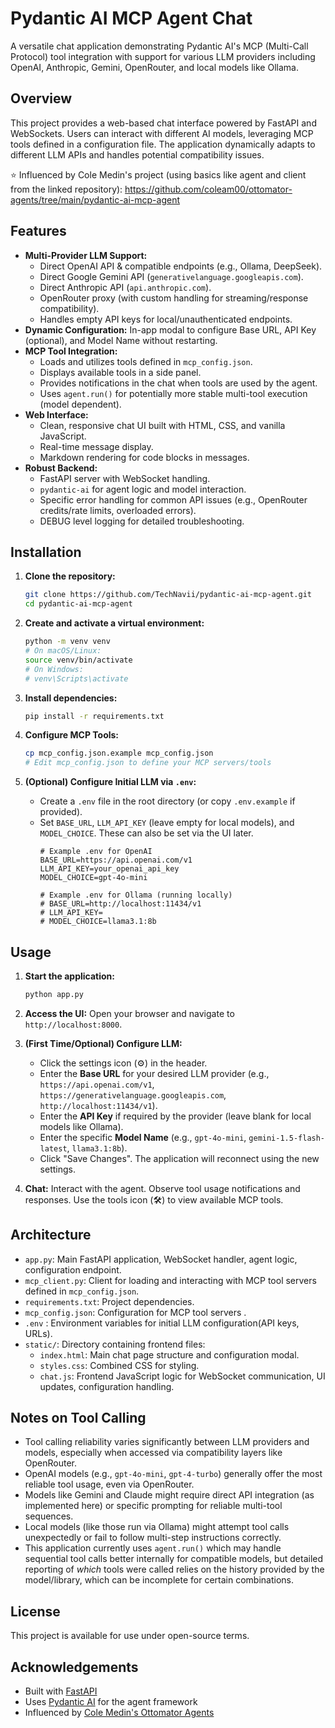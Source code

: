 # Pydantic AI MCP Agent Chat

A versatile chat application demonstrating Pydantic AI's MCP (Multi-Call Protocol) tool integration with support for various LLM providers including OpenAI, Anthropic, Gemini, OpenRouter, and local models like Ollama.

## Overview

This project provides a web-based chat interface powered by FastAPI and WebSockets. Users can interact with different AI models, leveraging MCP tools defined in a configuration file. The application dynamically adapts to different LLM APIs and handles potential compatibility issues.

⭐ Influenced by Cole Medin's project (using basics like agent and client from the linked repository):
https://github.com/coleam00/ottomator-agents/tree/main/pydantic-ai-mcp-agent

## Features

-   **Multi-Provider LLM Support:**    
    -   Direct OpenAI API & compatible endpoints (e.g., Ollama, DeepSeek).
    -   Direct Google Gemini API (`generativelanguage.googleapis.com`).
    -   Direct Anthropic API (`api.anthropic.com`).
    -   OpenRouter proxy (with custom handling for streaming/response compatibility).
    -   Handles empty API keys for local/unauthenticated endpoints.
-   **Dynamic Configuration:** In-app modal to configure Base URL, API Key (optional), and Model Name without restarting.
-   **MCP Tool Integration:**
    -   Loads and utilizes tools defined in `mcp_config.json`.
    -   Displays available tools in a side panel.
    -   Provides notifications in the chat when tools are used by the agent.
    -   Uses `agent.run()` for potentially more stable multi-tool execution (model dependent).
-   **Web Interface:**
    -   Clean, responsive chat UI built with HTML, CSS, and vanilla JavaScript.
    -   Real-time message display.
    -   Markdown rendering for code blocks in messages.
-   **Robust Backend:**
    -   FastAPI server with WebSocket handling.
    -   `pydantic-ai` for agent logic and model interaction.
    -   Specific error handling for common API issues (e.g., OpenRouter credits/rate limits, overloaded errors).
    -   DEBUG level logging for detailed troubleshooting.

## Installation

1.  **Clone the repository:**
    ```bash
    git clone https://github.com/TechNavii/pydantic-ai-mcp-agent.git
    cd pydantic-ai-mcp-agent
    ```

2.  **Create and activate a virtual environment:**
    ```bash
    python -m venv venv
    # On macOS/Linux:
    source venv/bin/activate
    # On Windows:
    # venv\Scripts\activate
    ```

3.  **Install dependencies:**
    ```bash
    pip install -r requirements.txt
    ```

4.  **Configure MCP Tools:**
    ```bash
    cp mcp_config.json.example mcp_config.json
    # Edit mcp_config.json to define your MCP servers/tools
    ```

5.  **(Optional) Configure Initial LLM via `.env`:**
    - Create a `.env` file in the root directory (or copy `.env.example` if provided).
    - Set `BASE_URL`, `LLM_API_KEY` (leave empty for local models), and `MODEL_CHOICE`. These can also be set via the UI later.
      ```dotenv
      # Example .env for OpenAI
      BASE_URL=https://api.openai.com/v1
      LLM_API_KEY=your_openai_api_key
      MODEL_CHOICE=gpt-4o-mini

      # Example .env for Ollama (running locally)
      # BASE_URL=http://localhost:11434/v1
      # LLM_API_KEY=
      # MODEL_CHOICE=llama3.1:8b
      ```

## Usage

1.  **Start the application:**
    ```bash
    python app.py
    ```

2.  **Access the UI:** Open your browser and navigate to `http://localhost:8000`.

3.  **(First Time/Optional) Configure LLM:**
    - Click the settings icon (⚙️) in the header.
    - Enter the **Base URL** for your desired LLM provider (e.g., `https://api.openai.com/v1`, `https://generativelanguage.googleapis.com`, `http://localhost:11434/v1`).
    - Enter the **API Key** if required by the provider (leave blank for local models like Ollama).
    - Enter the specific **Model Name** (e.g., `gpt-4o-mini`, `gemini-1.5-flash-latest`, `llama3.1:8b`).
    - Click "Save Changes". The application will reconnect using the new settings.

4.  **Chat:** Interact with the agent. Observe tool usage notifications and responses. Use the tools icon (🛠️) to view available MCP tools.

## Architecture

-   `app.py`: Main FastAPI application, WebSocket handler, agent logic, configuration endpoint.
-   `mcp_client.py`: Client for loading and interacting with MCP tool servers defined in `mcp_config.json`.
-   `requirements.txt`: Project dependencies.
-   `mcp_config.json`: Configuration for MCP tool servers .
-   `.env` : Environment variables for initial LLM configuration(API keys, URLs).
-   `static/`: Directory containing frontend files:
    -   `index.html`: Main chat page structure and configuration modal.
    -   `styles.css`: Combined CSS for styling.
    -   `chat.js`: Frontend JavaScript logic for WebSocket communication, UI updates, configuration handling.

## Notes on Tool Calling

-   Tool calling reliability varies significantly between LLM providers and models, especially when accessed via compatibility layers like OpenRouter.
-   OpenAI models (e.g., `gpt-4o-mini`, `gpt-4-turbo`) generally offer the most reliable tool usage, even via OpenRouter.
-   Models like Gemini and Claude might require direct API integration (as implemented here) or specific prompting for reliable multi-tool sequences.
-   Local models (like those run via Ollama) might attempt tool calls unexpectedly or fail to follow multi-step instructions correctly.
-   This application currently uses `agent.run()` which may handle sequential tool calls better internally for compatible models, but detailed reporting of *which* tools were called relies on the history provided by the model/library, which can be incomplete for certain combinations.

## License

This project is available for use under open-source terms.

## Acknowledgements

- Built with [FastAPI](https://fastapi.tiangolo.com/)
- Uses [Pydantic AI](https://docs.pydantic.ai/) for the agent framework
- Influenced by [Cole Medin's Ottomator Agents](https://github.com/coleam00/ottomator-agents) 